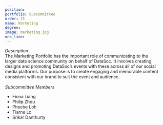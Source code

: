 ```yaml
---
position: 
portfolio: Subcommittee
order: 25
name: Marketing
degree: 
image: marketing.jpg
one_line:
---
```

*Description*
<br>
The Marketing Portfolio has the important role of communicating to the larger data science community on behalf of DataSoc. It
involves creating designs and promoting DataSoc’s events with these across all of our social media platforms. Our purpose is to
create engaging and memorable content consistent with our brand to suit the event and audience.
<br><br>
*Subcommittee Members*
<br>
* Fiona Liang
* Philip Zhou
* Phoebe Loh
* Tiarne Lo
* Srikar Danthurty
<br><br>